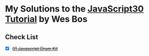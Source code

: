 # My Solutions to the [JavaScript30 Tutorial](http://javascript30.com) by Wes Bos

## Check List
* [x] ~~[01 Javascript Drum Kit](https://www.google.com)~~